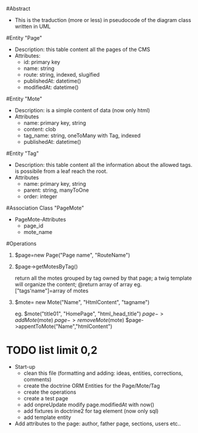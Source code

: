 #Abstract
* This is the traduction (more or less) in pseudocode of the diagram class written in UML

#Entity "Page"
 * Description: this table content all the pages of the CMS 
 * Attributes:
   * id: primary key  
   * name: string 
   * route: string, indexed, slugified
   * publishedAt: datetime()
   * modifiedAt: datetime()

#Entity "Mote"
 * Description: is a simple content of data (now only html)
 * Attributes
   * name: primary key, string 
   * content: clob
   * tag_name: string, oneToMany with Tag, indexed
   * publishedAt: datetime()

#Entity "Tag"
 * Description: this table content all the information about the allowed tags. is possibile from a leaf reach the root.
 * Attributes
   * name: primary key, string
   * parent: string, manyToOne
   * order: integer

#Association Class "PageMote"
 * PageMote-Attributes
   * page_id
   * mote_name

#Operations

 1. $page=new Page("Page name", "RouteName")
 2. $page->getMotesByTag()
     
      return all the motes grouped by tag owned by that page;
      a twig template will organize the content;
      @return array of array eg.  ["tags'name"]=array of motes

 3. $mote= new Mote("Name", "HtmlContent", "tagname")

     eg. $mote("title01", "HomePage", "html_head_title")
     $page->addMote($mote)
     $page->removeMote($mote)
     $page->appentToMote("Name","htmlContent")

   
# TODO list limit 0,2
 * Start-up
   * clean this file (formatting and adding: ideas, entities, corrections, comments)  
   * create the doctrine ORM Entities for the Page/Mote/Tag
   * create the operations
   * create a test page
   * add onpreUpdate modify page.modifiedAt with now()
   * add fixtures in doctrine2 for tag element (now only sql)
   * add template entity
 * Add attributes to the page: author, father page, sections, users etc..


